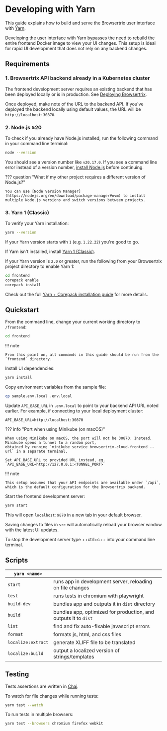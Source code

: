 # Developing with Yarn

This guide explains how to build and serve the Browsertrix user interface with [Yarn](https://classic.yarnpkg.com).

Developing the user interface with Yarn bypasses the need to rebuild the entire frontend Docker image to view your UI changes. This setup is ideal for rapid UI development that does not rely on any backend changes.

## Requirements

### 1. Browsertrix API backend already in a Kubernetes cluster

The frontend development server requires an existing backend that has been deployed locally or is in production. See [Deploying Browsertrix](../deploy/index.md).

Once deployed, make note of the URL to the backend API. If you've deployed the backend locally using default values, the URL will be `http://localhost:30870`.

### 2. Node.js ≥20

To check if you already have Node.js installed, run the following command in your command line terminal:

```sh
node --version
```

You should see a version number like `v20.17.0`. If you see a command line error instead of a version number, [install Node.js](https://nodejs.org/en/download/package-manager) before continuing.

??? question "What if my other project requires a different version of Node.js?"

    You can use [Node Version Manager](https://nodejs.org/en/download/package-manager#nvm) to install multiple Node.js versions and switch versions between projects.

### 3. Yarn 1 (Classic)
To verify your Yarn installation:

```sh
yarn --version
```

If your Yarn version starts with `1` (e.g. `1.22.22`) you're good to go.

If Yarn isn't installed, install [Yarn 1 (Classic)](https://classic.yarnpkg.com/en/docs/install#mac-stable).

If your Yarn version is `2.0` or greater, run the following from your Browsertrix project directory to enable Yarn 1:


```sh
cd frontend
corepack enable
corepack install
```

Check out the full [Yarn + Corepack installation guide](https://yarnpkg.com/corepack) for more details.


## Quickstart

From the command line, change your current working directory to `/frontend`:

```sh
cd frontend
```

!!! note

    From this point on, all commands in this guide should be run from the `frontend` directory.

Install UI dependencies:

```sh
yarn install
```

Copy environment variables from the sample file:

```sh
cp sample.env.local .env.local
```

Update `API_BASE_URL` in `.env.local` to point to your backend API URL noted earlier. For example, if connecting to your local deployment cluster:

```
API_BASE_URL=http://localhost:30870
```

??? info "Port when using Minikube (on macOS)"

    When using Minikube on macOS, the port will not be 30870. Instead, Minikube opens a tunnel to a random port,
    obtained by running `minikube service browsertrix-cloud-frontend --url` in a separate terminal.

    Set API_BASE_URL to provided URL instead, eg. `API_BASE_URL=http://127.0.0.1:<TUNNEL_PORT>`

!!! note

    This setup assumes that your API endpoints are available under `/api`, which is the default configuration for the Browsertrix backend.

Start the frontend development server:

```sh
yarn start
```

This will open `localhost:9870` in a new tab in your default browser.

Saving changes to files in `src` will automatically reload your browser window with the latest UI updates.

To stop the development server type ++ctrl+c++ into your command line terminal.

## Scripts

| `yarn <name>`      |                                                                 |
| ------------------ | --------------------------------------------------------------- |
| `start`            | runs app in development server, reloading on file changes       |
| `test`             | runs tests in chromium with playwright                          |
| `build-dev`        | bundles app and outputs it in `dist` directory                  |
| `build`            | bundles app, optimized for production, and outputs it to `dist` |
| `lint`             | find and fix auto-fixable javascript errors                     |
| `format`           | formats js, html, and css files                                 |
| `localize:extract` | generate XLIFF file to be translated                            |
| `localize:build`   | output a localized version of strings/templates                 |

## Testing

Tests assertions are written in [Chai](https://www.chaijs.com/api/bdd/).

To watch for file changes while running tests:

```sh
yarn test --watch
```

To run tests in multiple browsers:

```sh
yarn test --browsers chromium firefox webkit
```
